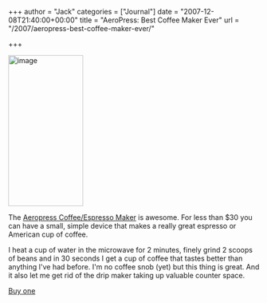 +++
author = "Jack"
categories = ["Journal"]
date = "2007-12-08T21:40:00+00:00"
title = "AeroPress: Best Coffee Maker Ever"
url = "/2007/aeropress-best-coffee-maker-ever/"

+++

<img src="/files/aero_press_04.jpg" style="border: 0;" alt="image" width="150" height="302" />

The [Aeropress Coffee/Espresso Maker][1] is awesome. For less than $30 you can have a small, simple device that makes a really great espresso or American cup of coffee. 

I heat a cup of water in the microwave for 2 minutes, finely grind 2 scoops of beans and in 30 seconds I get a cup of coffee that tastes better than anything I've had before. I'm no coffee snob (yet) but this thing is great. And it also let me get rid of the drip maker taking up valuable counter space.

[Buy one][2]<img src="https://www.assoc-amazon.com/e/ir?t=jacbatsay-20&#038;l=as2&#038;o=1&#038;a=B000J17FI0" width="1" height="1" border="0" alt="" style="border:none !important; margin:0px !important;" />

 [1]: http://www.aerobie.com/Products/aeropress.htm
 [2]: http://www.amazon.com/gp/product/B000J17FI0?ie=UTF8&tag=jacbatsay-20&linkCode=as2&camp=1789&creative=9325&creativeASIN=B000J17FI0